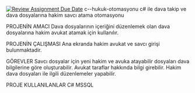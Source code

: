 [![Review Assignment Due Date](https://classroom.github.com/assets/deadline-readme-button-24ddc0f5d75046c5622901739e7c5dd533143b0c8e959d652212380cedb1ea36.svg)](https://classroom.github.com/a/QA5O9x4M)
c--hukuk-otomasyonu
c# ile dava takip ve dava dosyalarına hakim savcı atama otomasyonu

PROJENİN AMACI Dava dosyalarının içeriğini düzenlemek olan dava dosyalarına hakim avukat atamak için kullanılır.

PROJENİN ÇALIŞMASI Ana ekranda hakim avukat ve savcı girişi bulunmaktadir.

GÖREVLER Savcı dosyalar için yeni hakim ve avuka atayabilir dosyaları dava bilgilerine göre oluşturabilir. Avukat taraflar hakkında bilgi girebilir. Hakim dava dosyaları ile ilgili düzenlemeler yapabilir.

PROJE KULLANILANLAR C# MSSQL
